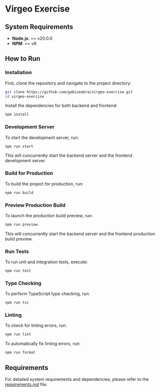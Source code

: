 # Virgeo Exercise

## System Requirements

- **Node.js**: >= v20.0.0
- **NPM**: >= v6

## How to Run

### Installation

First, clone the repository and navigate to the project directory:

```bash
git clone https://github.com/gabiseabra/virgeo-exercise.git
cd virgeo-exercise
```

Install the dependencies for both backend and frontend:

```bash
npm install
```

### Development Server

To start the development server, run:

```bash
npm run start
```

This will concurrently start the backend server and the frontend development server.

### Build for Production

To build the project for production, run:

```bash
npm run build
```

### Preview Production Build

To launch the production build preview, run:

```bash
npm run preview
```

This will concurrently start the backend server and the frontend production build preview.

### Run Tests

To run unit and integration tests, execute:

```bash
npm run test
```

### Type Checking

To perform TypeScript type checking, run:

```bash
npm run tsc
```

### Linting

To check for linting errors, run:

```bash
npm run lint
```

To automatically fix linting errors, run:

```bash
npm run format
```

## Requirements

For detailed system requirements and dependencies, please refer to the [requirements.md](requirements.md) file.
